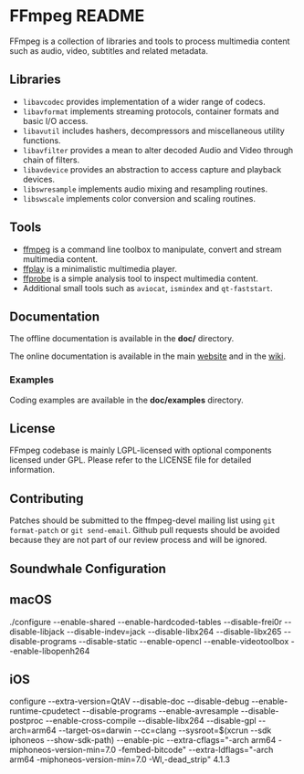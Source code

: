 FFmpeg README
=============

FFmpeg is a collection of libraries and tools to process multimedia content
such as audio, video, subtitles and related metadata.

## Libraries

* `libavcodec` provides implementation of a wider range of codecs.
* `libavformat` implements streaming protocols, container formats and basic I/O access.
* `libavutil` includes hashers, decompressors and miscellaneous utility functions.
* `libavfilter` provides a mean to alter decoded Audio and Video through chain of filters.
* `libavdevice` provides an abstraction to access capture and playback devices.
* `libswresample` implements audio mixing and resampling routines.
* `libswscale` implements color conversion and scaling routines.

## Tools

* [ffmpeg](https://ffmpeg.org/ffmpeg.html) is a command line toolbox to
  manipulate, convert and stream multimedia content.
* [ffplay](https://ffmpeg.org/ffplay.html) is a minimalistic multimedia player.
* [ffprobe](https://ffmpeg.org/ffprobe.html) is a simple analysis tool to inspect
  multimedia content.
* Additional small tools such as `aviocat`, `ismindex` and `qt-faststart`.

## Documentation

The offline documentation is available in the **doc/** directory.

The online documentation is available in the main [website](https://ffmpeg.org)
and in the [wiki](https://trac.ffmpeg.org).

### Examples

Coding examples are available in the **doc/examples** directory.

## License

FFmpeg codebase is mainly LGPL-licensed with optional components licensed under
GPL. Please refer to the LICENSE file for detailed information.

## Contributing

Patches should be submitted to the ffmpeg-devel mailing list using
`git format-patch` or `git send-email`. Github pull requests should be
avoided because they are not part of our review process and will be ignored.

## Soundwhale Configuration

## macOS
./configure --enable-shared --enable-hardcoded-tables --disable-frei0r --disable-libjack --disable-indev=jack --disable-libx264 --disable-libx265 --disable-programs --disable-static --enable-opencl --enable-videotoolbox --enable-libopenh264

## iOS
configure --extra-version=QtAV --disable-doc --disable-debug --enable-runtime-cpudetect --disable-programs --enable-avresample --disable-postproc --enable-cross-compile --disable-libx264 --disable-gpl --arch=arm64 --target-os=darwin --cc=clang --sysroot=$(xcrun --sdk iphoneos --show-sdk-path) --enable-pic --extra-cflags="-arch arm64 -miphoneos-version-min=7.0 -fembed-bitcode" --extra-ldflags="-arch arm64 -miphoneos-version-min=7.0 -Wl,-dead_strip"
4.1.3


